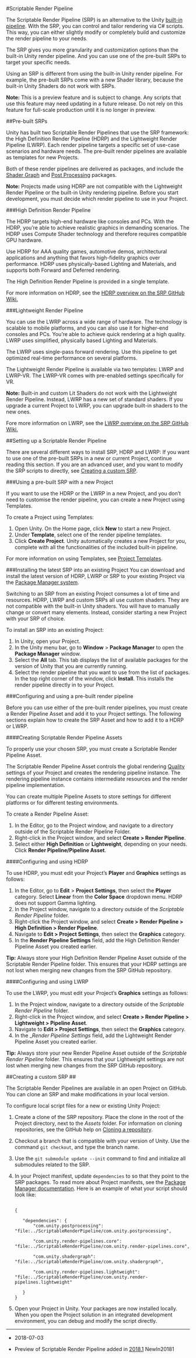 #Scriptable Render Pipeline

The Scriptable Render Pipeline (SRP) is an alternative to the Unity [built-in pipeline](SL-RenderPipeline). 
With the SRP, you can control and tailor rendering via C# scripts. This way, you can either slightly modify or completely build and customize the render pipeline to your needs.

The SRP gives you more granularity and customization options than the built-in Unity render pipeline. And you can use one of the pre-built SRPs to target your specific needs.

Using an SRP is different from using the built-in Unity render pipeline. For example, the pre-built SRPs come with a new Shader library, because the built-in Unity Shaders do not work with SRPs.

**Note:** This is a preview feature and is subject to change. Any scripts that use this feature may need updating in a future release. Do not rely on this feature for full-scale production until it is no longer in preview.


##Pre-built SRPs

Unity has built two Scriptable Render Pipelines that use the SRP framework: the High Definition Render Pipeline (HDRP) and the Lightweight Render Pipeline (LWRP). Each render pipeline targets a specific set of use-case scenarios and hardware needs. The pre-built render pipelines are available as templates for new Projects.

Both of these render pipelines are delivered as packages, and include the [Shader Graph](https://github.com/Unity-Technologies/ScriptableRenderPipeline/wiki/Shader-Graph) and [Post Processing](https://github.com/Unity-Technologies/PostProcessing/wiki) packages.

**Note:** Projects made using HDRP are not compatible with the Lightweight Render Pipeline or the built-in Unity rendering pipeline. Before you start development, you must decide which render pipeline to use in your Project. 


###High Definition Render Pipeline

The HDRP targets high-end hardware like consoles and PCs. With the HDRP, you’re able to achieve realistic graphics in demanding scenarios. The HDRP uses Compute Shader technology and therefore requires compatible GPU hardware. 

Use HDRP for AAA quality games, automotive demos, architectural applications and anything that favors high-fidelity graphics over performance. HDRP uses physically-based Lighting and Materials, and supports both Forward and Deferred rendering. 

The High Definition Render Pipeline is provided in a single template.

For more information on HDRP, see the [HDRP overview on the SRP GitHub Wiki.](https://github.com/Unity-Technologies/ScriptableRenderPipeline/wiki/High-Definition-Render-Pipeline-overview)


###Lightweight Render Pipeline

You can use the LWRP across a wide range of hardware. The technology is scalable to mobile platforms, and you can also use it for higher-end consoles and PCs. You’re able to achieve quick rendering at a high quality. LWRP uses simplified, physically based Lighting and Materials.

The LWRP uses single-pass forward rendering. Use this pipeline to get optimized real-time performance on several platforms. 

The Lightweight Render Pipeline is available via two templates: LWRP and LWRP-VR. The  LWRP-VR comes with pre-enabled settings specifically for VR. 

**Note:**  Built-in and custom Lit Shaders do not work with the Lightweight Render Pipeline. Instead, LWRP has a new set of standard shaders. If you upgrade a current Project to LWRP, you can upgrade built-in shaders to the new ones.

Fore more information on LWRP, see the [LWRP overview on the SRP GitHub Wiki.](https://github.com/Unity-Technologies/ScriptableRenderPipeline/wiki/Lightweight-Render-Pipeline-Overview)


##Setting up a Scriptable Render Pipeline

There are several different ways to install SRP, HDRP and LWRP: 
If you want to use one of the pre-built SRPs in a new or current Project, continue reading this section. If you are an advanced user, and you want to modify the SRP scripts to directly, see [Creating a custom SRP](#custom).

###Using a pre-built SRP with a new Project

If you want to use the HDRP or the LWRP in a new Project, and you don’t need to customise the render pipeline, you can create a new Project using Templates.

To create a Project using Templates:

1. Open Unity. On the Home page, click __New__ to start a new Project. 
2. Under __Template__, select one of the render pipeline templates.
3. Click __Create Project__. Unity automatically creates a new Project for you, complete with all the functionalities of the included built-in pipeline.

For more information on using Templates, see [Project Templates](ProjectTemplates).



###Installing the latest SRP into an existing Project
You can download and install the latest version of HDRP, LWRP or SRP to your existing Project via the [Package Manager system](https://docs.unity3d.com/Packages/com.unity.package-manager-ui@1.8/manual/index.html). 

Switching to an SRP from an existing Project consumes a lot of time and resources. HDRP, LWRP and custom SRPs all use custom shaders. They are not compatible with the built-in Unity shaders. You will have to manually change or convert many elements. Instead, consider starting a new Project with your SRP of choice.

To install an SRP into an existing Project:

1. In Unity, open your Project. 
2. In the Unity menu bar, go to __Window__ &gt; __Package Manager__ to open the __Package Manager__ window. 
3. Select the __All__ tab. This tab displays the list of available packages for the version of Unity that you are currently running.
4. Select the render pipeline that you want to use from the list of packages. In the top right corner of the window, click __Install__. This installs the render pipeline directly in to your Project.



###Configuring and using a pre-built render pipeline

Before you can use either of the pre-built render pipelines, you must create a Render Pipeline Asset and add it to your Project settings. The following sections explain how to create the SRP Asset and how to add it to a HDRP or LWRP.





####Creating Scriptable Render Pipeline Assets

To properly use your chosen SRP, you must create a Scriptable Render Pipeline Asset.

The Scriptable Render Pipeline Asset controls the global rendering [Quality](class-QualitySettings) settings of your Project and creates the rendering pipeline instance. The rendering pipeline instance contains intermediate resources and the render pipeline implementation.

You can create multiple Pipeline Assets to store settings for different platforms or for different testing environments.

To create a Render Pipeline Asset:

1. In the Editor, go to the Project window, and navigate to a directory outside of the Scriptable Render Pipeline Folder. 
2. Right-click in the Project window, and select __Create &gt; Render Pipeline__.
3. Select either  __High Definition__ or __Lightweight__, depending on your needs. Click __Render Pipeline/Pipeline Asset__.


####Configuring and using HDRP

To use HDRP, you must edit your Project’s __Player__ and __Graphics__ settings as follows:


1. In the Editor, go to __Edit__ &gt; __Project Settings__, then select the __Player__ category. Select __Linear__ from the __Color Space__ dropdown menu. HDRP does not support Gamma lighting.
2. In the Project window, navigate to a directory outside of the _Scriptable Render Pipeline_ folder. 
3. Right-click the Project window, and select __Create &gt; Render Pipeline &gt; High Definition &gt; Render Pipeline__.
4. Navigate to __Edit &gt; Project Settings__, then select the __Graphics__ category. 
5. In the __Render Pipeline Settings__ field, add the High Definition Render Pipeline Asset you created earlier.

**Tip:** Always store your High Definition Render Pipeline Asset outside of the Scriptable Render Pipeline folder. This ensures that your HDRP settings are not lost when merging new changes from the SRP GitHub repository.


####Configuring and using LWRP

To use the LWRP, you must edit your Project’s __Graphics__ settings as follows:

1. In the Project window, navigate to a directory outside of the _Scriptable Render Pipeline_ folder. 
2. Right-click in the Project window, and select __Create &gt; Render Pipeline &gt; Lightweight &gt; Pipeline Asset__.
3. Navigate to __Edit &gt; Project Settings__, then select the __Graphics__ category. 
4. In the __Render Pipeline Settings_ field, add the Lightweight Render Pipeline Asset you created earlier.

**Tip:** Always store your new Render Pipeline Asset outside of the _Scriptable Render Pipeline_ folder. This ensures that your Lightweight settings are not lost when merging new changes from the SRP GitHub repository.


<a name="custom"></a>
##Creating a custom SRP ##

The Scriptable Render Pipelines are available in an open Project on GitHub. You can clone an SRP and make modifications in your local version. 

To configure local script files for a new or existing Unity Project:

1. Create a clone of the SRP repository. Place the clone in the root of the Project directory, next to the _Assets_ folder. For information on cloning repositories, see the GitHub help on [Cloning a repository](https://help.github.com/articles/cloning-a-repository/).
2. Checkout a branch that is compatible with your version of Unity. Use the command `git checkout`, and type the branch name.
3. Use the `git submodule update --init` command to find and initialize all submodules related to the SRP. 
4. In your Project manifest, update `dependencies` to so that they point to the SRP packages.  To read more about Project manifests, see the [ Package Manager documentation](https://docs.unity3d.com/Packages/com.unity.package-manager-ui@1.8/manual/index.html#advanced-package-topics). Here is an example of what your script should look like:


    ```
    
    {
    
       "dependencies": {
           "com.unity.postprocessing": "file:../ScriptableRenderPipeline/com.unity.postprocessing",
    
           "com.unity.render-pipelines.core": "file:../ScriptableRenderPipeline/com.unity.render-pipelines.core",
    
           "com.unity.shadergraph": "file:../ScriptableRenderPipeline/com.unity.shadergraph",
    
           "com.unity.render-pipelines.lightweight": "file:../ScriptableRenderPipeline/com.unity.render-pipelines.lightweight"
    
       }
    }
    ```

5. Open your Project in Unity. Your packages are now installed locally. When you open the Project solution in an integrated development environment, you can debug and modify the script directly.

---
* <span class="page-edit">2018-07-03 <!-- include IncludeTextNewPageYesEdit --></span>

* <span class="page-history">Preview of Scriptable Render Pipeline added in [2018.1](https://docs.unity3d.com/2018.1/Documentation/Manual/30_search.html?q=newin2018) <span class="search-words">NewIn20181</span></span>

